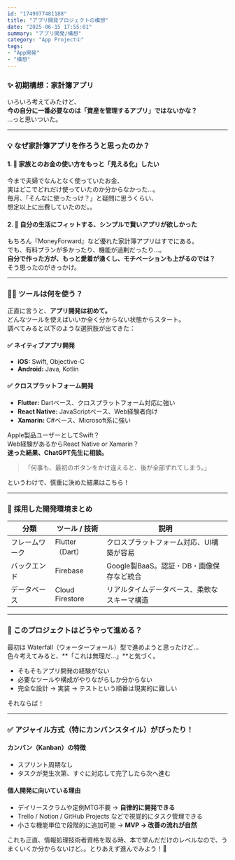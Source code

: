 ```yaml
---
id: "1749977481188"
title: "アプリ開発プロジェクトの構想"
date: "2025-06-15 17:55:01"
summary: "アプリ開発/構想"
category: "App Project①"
tags:
- "App開発"
- "構想"
---
```




### ✨ 初期構想：家計簿アプリ

いろいろ考えてみたけど、  
**今の自分に一番必要なのは「資産を管理するアプリ」ではないかな？**  
…っと思いついた。

---

### 💡 なぜ家計簿アプリを作ろうと思ったのか？

#### 1. 📌 家族とのお金の使い方をもっと「見える化」したい  
今まで夫婦でなんとなく使っていたお金、  
実はどこでどれだけ使っていたのか分からなかった…。  
毎月、「そんなに使ったっけ？」と疑問に思うくらい、  
想定以上に出費していたのだ。。


#### 2. 📌 自分の生活にフィットする、シンプルで賢いアプリが欲しかった  
もちろん『MoneyForward』など優れた家計簿アプリはすでにある。  
でも、有料プランが多かったり、機能が過剰だったり…。  
**自分で作った方が、もっと愛着が湧くし、モチベーションも上がるのでは？**  
そう思ったのがきっかけ。

---

### 🧑‍💻 ツールは何を使う？

正直に言うと、**アプリ開発は初めて。**  
どんなツールを使えばいいか全く分からない状態からスタート。  
調べてみると以下のような選択肢が出てきた：

#### ✅ ネイティブアプリ開発
- **iOS:** Swift, Objective-C  
- **Android:** Java, Kotlin  

#### ✅ クロスプラットフォーム開発
- **Flutter:** Dartベース、クロスプラットフォーム対応に強い  
- **React Native:** JavaScriptベース、Web経験者向け  
- **Xamarin:** C#ベース、Microsoft系に強い  

Apple製品ユーザーとしてSwift？  
Web経験があるからReact Native or Xamarin？  
**迷った結果、ChatGPT先生に相談。**

> 「何事も、最初のボタンをかけ違えると、後が全部ずれてしまう。」

というわけで、慎重に決めた結果はこちら！

---

### 🧰 採用した開発環境まとめ

| 分類             | ツール / 技術                         | 説明                                                                 |
|------------------|----------------------------------------|----------------------------------------------------------------------|
| フレームワーク    | Flutter（Dart）                        | クロスプラットフォーム対応、UI構築が容易                             |
| バックエンド      | Firebase                                | Google製BaaS。認証・DB・画像保存など統合                              |
| データベース      | Cloud Firestore                        | リアルタイムデータベース、柔軟なスキーマ構造                          |

---

### 🤔 このプロジェクトはどうやって進める？

最初は Waterfall（ウォーターフォール）型で進めようと思ったけど…  
色々考えてみると、**「これは無理だ…」**と気づく。

- そもそもアプリ開発の経験がない
- 必要なツールや構成がやりながらしか分からない
- 完全な設計 → 実装 → テストという順番は現実的に難しい

それならば！

---

### ✅ アジャイル方式（特にカンバンスタイル）がぴったり！

#### カンバン（Kanban）の特徴

- スプリント周期なし  
- タスクが発生次第、すぐに対応して完了したら次へ進む  

#### 個人開発に向いている理由

- デイリースクラムや定例MTG不要 → **自律的に開発できる**  
- Trello / Notion / GitHub Projects などで視覚的にタスク管理できる  
- 小さな機能単位で段階的に追加可能 → **MVP → 改善の流れが自然**


これも正直、情報処理技術者資格を取る時、本で学んだだけのレベルなので、うまくいくか分からないけど。。とりあえず進んでみよう！🤪
